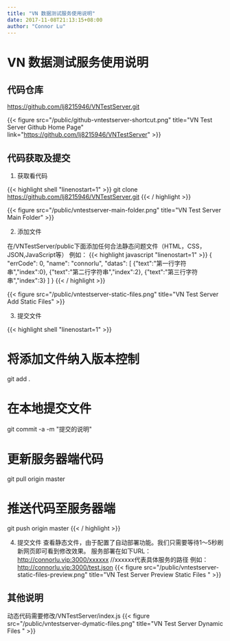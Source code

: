 ```yaml
---
title: "VN 数据测试服务使用说明"
date: 2017-11-08T21:13:15+08:00
author: "Connor Lu"
---
```

# VN 数据测试服务使用说明

## 代码仓库

<https://github.com/lj8215946/VNTestServer.git>

{{< figure src="/public/github-vntestserver-shortcut.png" title="VN Test Server Github Home Page" link="https://github.com/lj8215946/VNTestServer" >}}

## 代码获取及提交

1. 获取看代码

{{< highlight shell "linenostart=1" >}}
git clone https://github.com/lj8215946/VNTestServer.git
{{< / highlight >}}

{{< figure src="/public/vntestserver-main-folder.png" title="VN Test Server Main Folder" >}}

2. 添加文件

在/VNTestServer/public下面添加任何合法静态问题文件（HTML，CSS，JSON,JavaScript等）
例如：
{{< highlight javascript "linenostart=1" >}}
{
    "errCode": 0,
    "name": "connorlu",
    "datas": [
        {"text":"第一行字符串","index":0},
        {"text":"第二行字符串","index":2},
        {"text":"第三行字符串","index":3}
    ]
}
{{< / highlight >}}

{{< figure src="/public/vntestserver-static-files.png" title="VN Test Server Add Static Files" >}}

3. 提交文件

{{< highlight shell "linenostart=1" >}}
# 将添加文件纳入版本控制
git add .
# 在本地提交文件
git commit -a -m "提交的说明"
# 更新服务器端代码
git pull origin master
# 推送代码至服务器端
git push origin master
{{< / highlight >}}

4. 提交文件
查看静态文件，由于配置了自动部署功能。我们只需要等待1～5秒刷新网页即可看到修改效果。
服务部署在如下URL：
<http://connorlu.vip:3000/xxxxxx>  //xxxxxx代表具体服务的路径
例如：
<http://connorlu.vip:3000/test.json>
{{< figure src="/public/vntestserver-static-files-preview.png" title="VN Test Server Preview Static Files " >}}

## 其他说明

动态代码需要修改/VNTestServer/index.js
{{< figure src="/public/vntestserver-dymatic-files.png" title="VN Test Server Dynamic Files " >}}
